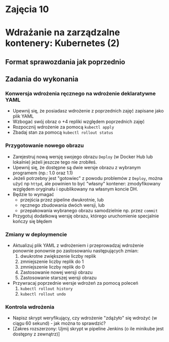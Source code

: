 # Zajęcia 10

# Wdrażanie na zarządzalne kontenery: Kubernetes (2)
## Format sprawozdania jak poprzednio

## Zadania do wykonania

### Konwersja wdrożenia ręcznego na wdrożenie deklaratywne YAML
 * Upewnij się, że posiadasz wdrożenie z poprzednich zajęć zapisane jako plik YAML
 * Wzbogać swój obraz o +4 repliki względem poprzednich zajęć
 * Rozpocznij wdrożenie za pomocą ```kubectl apply```
 * Zbadaj stan za pomocą ```kubectl rollout status```

### Przygotowanie nowego obrazu
 * Zarejestruj nową wersję swojego obrazu `Deploy` (w Docker Hub lub lokalnie) jeżeli jeszcze tego nie zrobiłeś.
 * Upewnij się, że dostępne są dwie wersje obrazu z wybranym programem (np.: 1.0 oraz 1.1)
 * Jeżeli potrzebny jest "gotowiec" z powodu problemów z `Deploy`, można użyć np `httpd`, ale powinien to być "własny" kontener: zmodyfikowany względem oryginału i opublikowany na własnym koncie DH.
 * Będzie to wymagać 
   * przejścia przez pipeline dwukrotnie, lub
   * ręcznego zbudowania dwóch wersji, lub
   * przepakowania wybranego obrazu samodzielnie np. przez ```commit```
 * Przygotuj dodatkową wersję obrazu, którego uruchomienie specjalnie kończy się błędem
  
### Zmiany w deploymencie
 * Aktualizuj plik YAML z wdrożeniem i przeprowadzaj wdrożenie ponownie ponownie po zastosowaniu następujących zmian:
   1. dwukrotne zwiększenie liczby replik
   1. zmniejszenie liczby replik do 1
   1. zmniejszenie liczby replik do 0
   1. Zastosowanie nowej wersji obrazu
   1. Zastosowanie starszej wersji obrazu
 * Przywracaj poprzednie wersje wdrożeń za pomocą poleceń
   1. ```kubectl rollout history```
   1. ```kubectl rollout undo```

### Kontrola wdrożenia
 * Napisz skrypt weryfikujący, czy wdrożenie "zdążyło" się wdrożyć (w ciągu 60 sekund) - jak można to sprawdzić?
 * [Zakres rozszerzony: Ujmij skrypt w pipeline Jenkins (o ile minikube jest dostępny z zewnątrz)]
